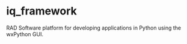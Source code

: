 # iq_framework
RAD Software platform for developing applications 
in Python using the wxPython GUI.
